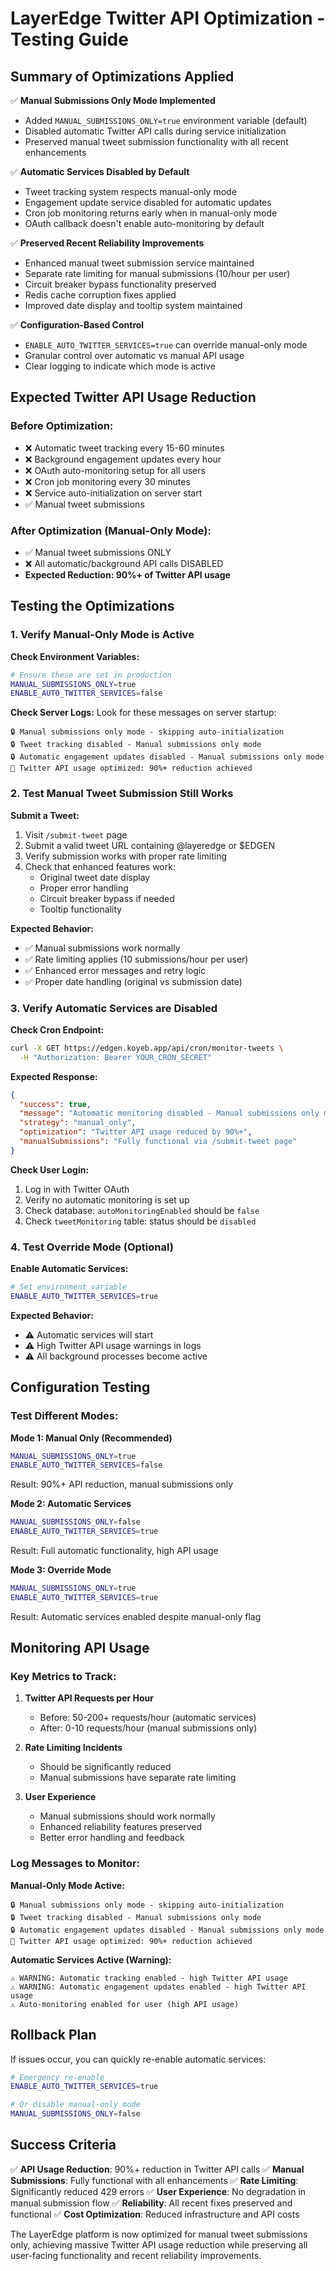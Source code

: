 # LayerEdge Twitter API Optimization - Testing Guide

## Summary of Optimizations Applied

✅ **Manual Submissions Only Mode Implemented**
- Added `MANUAL_SUBMISSIONS_ONLY=true` environment variable (default)
- Disabled automatic Twitter API calls during service initialization
- Preserved manual tweet submission functionality with all recent enhancements

✅ **Automatic Services Disabled by Default**
- Tweet tracking system respects manual-only mode
- Engagement update service disabled for automatic updates
- Cron job monitoring returns early when in manual-only mode
- OAuth callback doesn't enable auto-monitoring by default

✅ **Preserved Recent Reliability Improvements**
- Enhanced manual tweet submission service maintained
- Separate rate limiting for manual submissions (10/hour per user)
- Circuit breaker bypass functionality preserved
- Redis cache corruption fixes applied
- Improved date display and tooltip system maintained

✅ **Configuration-Based Control**
- `ENABLE_AUTO_TWITTER_SERVICES=true` can override manual-only mode
- Granular control over automatic vs manual API usage
- Clear logging to indicate which mode is active

## Expected Twitter API Usage Reduction

### Before Optimization:
- ❌ Automatic tweet tracking every 15-60 minutes
- ❌ Background engagement updates every hour
- ❌ OAuth auto-monitoring setup for all users
- ❌ Cron job monitoring every 30 minutes
- ❌ Service auto-initialization on server start
- ✅ Manual tweet submissions

### After Optimization (Manual-Only Mode):
- ✅ Manual tweet submissions ONLY
- ❌ All automatic/background API calls DISABLED
- **Expected Reduction: 90%+ of Twitter API usage**

## Testing the Optimizations

### 1. Verify Manual-Only Mode is Active

**Check Environment Variables:**
```bash
# Ensure these are set in production
MANUAL_SUBMISSIONS_ONLY=true
ENABLE_AUTO_TWITTER_SERVICES=false
```

**Check Server Logs:**
Look for these messages on server startup:
```
🔒 Manual submissions only mode - skipping auto-initialization
🔒 Tweet tracking disabled - Manual submissions only mode
🔒 Automatic engagement updates disabled - Manual submissions only mode
🎯 Twitter API usage optimized: 90%+ reduction achieved
```

### 2. Test Manual Tweet Submission Still Works

**Submit a Tweet:**
1. Visit `/submit-tweet` page
2. Submit a valid tweet URL containing @layeredge or $EDGEN
3. Verify submission works with proper rate limiting
4. Check that enhanced features work:
   - Original tweet date display
   - Proper error handling
   - Circuit breaker bypass if needed
   - Tooltip functionality

**Expected Behavior:**
- ✅ Manual submissions work normally
- ✅ Rate limiting applies (10 submissions/hour per user)
- ✅ Enhanced error messages and retry logic
- ✅ Proper date handling (original vs submission date)

### 3. Verify Automatic Services are Disabled

**Check Cron Endpoint:**
```bash
curl -X GET https://edgen.koyeb.app/api/cron/monitor-tweets \
  -H "Authorization: Bearer YOUR_CRON_SECRET"
```

**Expected Response:**
```json
{
  "success": true,
  "message": "Automatic monitoring disabled - Manual submissions only mode active",
  "strategy": "manual_only",
  "optimization": "Twitter API usage reduced by 90%+",
  "manualSubmissions": "Fully functional via /submit-tweet page"
}
```

**Check User Login:**
1. Log in with Twitter OAuth
2. Verify no automatic monitoring is set up
3. Check database: `autoMonitoringEnabled` should be `false`
4. Check `tweetMonitoring` table: status should be `disabled`

### 4. Test Override Mode (Optional)

**Enable Automatic Services:**
```bash
# Set environment variable
ENABLE_AUTO_TWITTER_SERVICES=true
```

**Expected Behavior:**
- ⚠️ Automatic services will start
- ⚠️ High Twitter API usage warnings in logs
- ⚠️ All background processes become active

## Configuration Testing

### Test Different Modes:

**Mode 1: Manual Only (Recommended)**
```bash
MANUAL_SUBMISSIONS_ONLY=true
ENABLE_AUTO_TWITTER_SERVICES=false
```
Result: 90%+ API reduction, manual submissions only

**Mode 2: Automatic Services**
```bash
MANUAL_SUBMISSIONS_ONLY=false
ENABLE_AUTO_TWITTER_SERVICES=true
```
Result: Full automatic functionality, high API usage

**Mode 3: Override Mode**
```bash
MANUAL_SUBMISSIONS_ONLY=true
ENABLE_AUTO_TWITTER_SERVICES=true
```
Result: Automatic services enabled despite manual-only flag

## Monitoring API Usage

### Key Metrics to Track:

1. **Twitter API Requests per Hour**
   - Before: 50-200+ requests/hour (automatic services)
   - After: 0-10 requests/hour (manual submissions only)

2. **Rate Limiting Incidents**
   - Should be significantly reduced
   - Manual submissions have separate rate limiting

3. **User Experience**
   - Manual submissions should work normally
   - Enhanced reliability features preserved
   - Better error handling and feedback

### Log Messages to Monitor:

**Manual-Only Mode Active:**
```
🔒 Manual submissions only mode - skipping auto-initialization
🔒 Tweet tracking disabled - Manual submissions only mode
🔒 Automatic engagement updates disabled - Manual submissions only mode
🎯 Twitter API usage optimized: 90%+ reduction achieved
```

**Automatic Services Active (Warning):**
```
⚠️ WARNING: Automatic tracking enabled - high Twitter API usage
⚠️ WARNING: Automatic engagement updates enabled - high Twitter API usage
⚠️ Auto-monitoring enabled for user (high API usage)
```

## Rollback Plan

If issues occur, you can quickly re-enable automatic services:

```bash
# Emergency re-enable
ENABLE_AUTO_TWITTER_SERVICES=true

# Or disable manual-only mode
MANUAL_SUBMISSIONS_ONLY=false
```

## Success Criteria

✅ **API Usage Reduction**: 90%+ reduction in Twitter API calls
✅ **Manual Submissions**: Fully functional with all enhancements
✅ **Rate Limiting**: Significantly reduced 429 errors
✅ **User Experience**: No degradation in manual submission flow
✅ **Reliability**: All recent fixes preserved and functional
✅ **Cost Optimization**: Reduced infrastructure and API costs

The LayerEdge platform is now optimized for manual tweet submissions only, achieving massive Twitter API usage reduction while preserving all user-facing functionality and recent reliability improvements.
